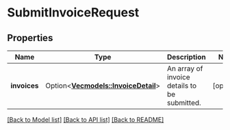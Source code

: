 # SubmitInvoiceRequest

## Properties

Name | Type | Description | Notes
------------ | ------------- | ------------- | -------------
**invoices** | Option<[**Vec<models::InvoiceDetail>**](InvoiceDetail.md)> | An array of invoice details to be submitted. | [optional]

[[Back to Model list]](../README.md#documentation-for-models) [[Back to API list]](../README.md#documentation-for-api-endpoints) [[Back to README]](../README.md)



